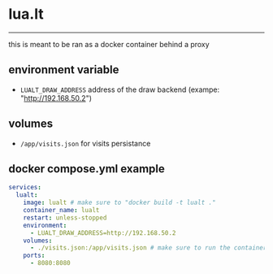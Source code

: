 # lua.lt
---

this is meant to be ran as a docker container behind a proxy

## environment variable
 * `LUALT_DRAW_ADDRESS` address of the draw backend (exampe: "http://192.168.50.2")

## volumes
 * `/app/visits.json` for visits persistance

## docker compose.yml example
```yaml
services:
  lualt:
    image: lualt # make sure to "docker build -t lualt ."
    container_name: lualt
    restart: unless-stopped
    environment:
      - LUALT_DRAW_ADDRESS=http://192.168.50.2
    volumes:
      - ./visits.json:/app/visits.json # make sure to run the container and copy the file before mounting
    ports:
      - 8080:8080
```
